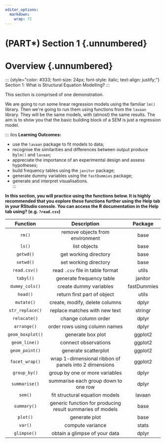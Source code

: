 ```yaml
---
editor_options:
  markdown:
    wrap: 72
---
```


# (PART\*) Section 1 {.unnumbered}

# Overview {.unnumbered}

::: {style="color: #333; font-size: 24px; font-style: italic; text-align: justify;"}
Section 1: What is Structural Equation Modelling?
:::

This section is comprised of one demonstration.

We are going to run some linear regression models using the familiar
`lm()` library. Then we're going to run them using functions from the
`lavaan` library. They will be the same models, with (almost) the same
results. The aim is to show you that the basic building block of a SEM
is just a regression model.

::: ilos
**Learning Outcomes:**

-   use the `lavaan` package to fit models to data;
-   recognise the similarities and differences between output produce
    by`lm()` and `lavaan`;
-   appreciate the importance of an experimental design and assess
    hypotheses;
-   build frequency tables using the `janitor` package;
-   generate dummy variables using the `fastDummies` package;
-   generate and interpret visualisations.\
:::

**In this section, you will practice using the functions below. It is
highly recommended that you explore these functions further using the
Help tab in your RStudio console. You can access the R documentation in
the Help tab using? (e.g. `?read.csv`)**

|     Function     |                        Description                        |   Package   |
|:-------------------------:|:----------------------------------------------------------------------:|:-----------------------------:|
|      `rm()`      |              remove objects from environment              |    base     |
|      `ls()`      |                       list objects                        |    base     |
|    `getwd()`     |                   get working directory                   |    base     |
|    `setwd()`     |                   set working directory                   |    base     |
|   `read.csv()`   |             read `.csv` file in table format              |    utils    |
|    `tabyl()`     |                 generate frequency table                  |   janitor   |
|  `dummy_cols()`  |                  create dummy variables                   | fastDummies |
|     `head()`     |                return first part of object                |    utils    |
|    `mutate()`    |              create, modify, delete columns               |    dplyr    |
| `str_replace()`  |               replace matches with new text               |   stringr   |
|   `relocate()`   |                    change column order                    |    dplyr    |
|   `arrange()`    |               order rows using column names               |    dplyr    |
| `geom_boxplot()` |                     generate box plot                     |   ggplot2   |
|  `geom_line()`   |                   connect observations                    |   ggplot2   |
|  `geom_point()`  |                   generate scatterplot                    |   ggplot2   |
|  `facet_wrap()`  |   wrap 1-dimensional ribbon of panels into 2 dimensions   |   ggplot2   |
|   `group_by()`   |              group by one or more variables               |    dplyr    |
|  `summarise()`   |           summarise each group down to one row            |    dplyr    |
|     `sem()`      |              fit structural equation models               |   lavaan    |
|   `summary()`    | generic function for producing result summaries of models |    base     |
|     `plot()`     |                       generate plot                       |    base     |
|     `var()`      |                     compute variance                      |    stats    |
|   `glimpse()`    |               obtain a glimpse of your data               |    dplyr    |

